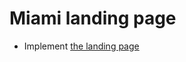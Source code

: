 # Miami landing page
- Implement [the landing page](https://www.figma.com/file/OgS4RW5LfkJX613IfBeI6n/miami_home)
